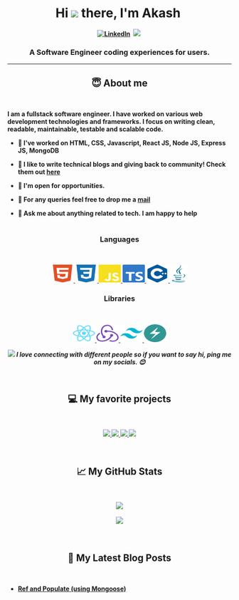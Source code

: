 ## <h1 align="center"><b>Hi <img src="https://raw.githubusercontent.com/MartinHeinz/MartinHeinz/master/wave.gif" width="30px"> there, I'm Akash <img src="" alt="" width="30"></h1>

<p align="center">
<a href="https://www.linkedin.com/in/akashmehrotra29/"><img src="https://img.shields.io/badge/linkedin-%230077B5.svg?&style=for-the-badge&logo=linkedin&logoColor=white" alt="LinkedIn" /></a>&nbsp;
<!-- <a href=""><img src="https://img.shields.io/badge/-PORTFOLIO-%23ff69b4&?style=for-the-badge&?color=ff69b4 alt="Portfolio" /></a>&nbsp; -->
<!-- <a href=""><img src="https://img.shields.io/badge/Twitter-1DA1F2?style=for-the-badge&logo=twitter&logoColor=white" alt="Twitter" /></a>&nbsp; -->
<a href=""><img src="https://img.shields.io/badge/Hashnode-2962FF?style=for-the-badge&logo=hashnode&logoColor=white alt="HashNode" /></a>&nbsp;
</p>

### <p align="center">A Software Engineer coding experiences for users.</p>

---

<h2 align="center">😇 About me</h2>
<br />

<p> I am a fullstack software engineer. I have worked on various web development technologies and frameworks. I focus on writing clean, readable, maintainable, testable and scalable code.</p>

- 🔭 I've worked on HTML, CSS, Javascript, React JS, Node JS, Express JS, MongoDB <br />

- 📝 I like to write technical blogs and giving back to community! Check them out [here](#blogs)<br />

- 📄 I'm open for opportunities.
<!-- Check out my [Resume](https://rebrand.ly/rlz8pu3)<br /> -->

- 📧 For any queries feel free to drop me a [mail](mailto:akashmehrotra29@gmail.com)<br />

- 💬 Ask me about anything related to tech. I am happy to help<br /> <br/>

<h3 align="center"> Languages</h3>
</p>
<br />

<p align="center">
<a href="https://developer.mozilla.org/en-US/docs/Web/HTML" target="_blank"> <img src="./images/html5.svg" alt="html5" width="50" height="40"/> </a>
<a href="https://developer.mozilla.org/en-US/docs/Web/CSS" target="_blank"> <img src="./images/css3.svg" alt="css3" width="50" height="40"/> </a>
<a href="https://developer.mozilla.org/en-US/docs/Web/JavaScript" target="_blank"> <img src="./images/javascript.svg" alt="javascript" width="50" height="40"/> </a>
<a href="https://www.typescriptlang.org/" target="_blank"> <img src="./images/typescript.svg" alt="typescript" width="50" height="40"/> </a>
<a href="" target="_blank"> <img src="./images/cplusplus.svg" alt="c++" width="50" height="40"/> </a>
<a href="https://docs.oracle.com/en/java/" target="_blank"> <img src="./images/java.svg" alt="java" width="40" height="40"/> </a>
</p>

<h3 align="center">Libraries</h3>
<br />

<p align="center">
<a href="https://reactjs.org/" target="_blank"> <img src="https://raw.githubusercontent.com/akashmehrotra29/akashmehrotra29/master/images/react.svg" alt="React" width="50" height="40" /> </a>
<a href="https://redux.js.org/" target="_blank"> <img src="https://raw.githubusercontent.com/akashmehrotra29/akashmehrotra29/master/images/redux.svg" alt="Redux" width="50" height="40" /> </a>
<a href="https://tailwindcss.com/" target="_blank"> <img src="https://raw.githubusercontent.com/akashmehrotra29/akashmehrotra29/master/images/tailwindcss.svg" alt="Tailwind" width="50" height="40" /> </a>
<a href="https://chakra-ui.com/" target="_blank"> <img src="https://raw.githubusercontent.com/akashmehrotra29/akashmehrotra29/master/images/chakraui.svg" alt="ChakraUI" width="50" height="40" /> </a>
</p>

<p align="center">
<img src="https://media.giphy.com/media/LnQjpWaON8nhr21vNW/giphy.gif" width="60"> <em><b>I love connecting with different people</b> so if you want to say <b>hi, ping me on my socials.</b> 😊</em>
</p>
<br />

<h2 align="center">💻 My favorite projects</h2>
<br />

<p align=center>
<a href="https://github.com/akashmehrotra29/cape-share/tree/development">
  <img align="" src="https://github-readme-stats.vercel.app/api/pin/?username=akashmehrotra29&repo=cape-share&show_owner=true&cache_seconds=1800&theme=github_dark"/>
</a>

<a href="https://github.com/akashmehrotra29/cape-quizzes/tree/development">
  <img align="" src="https://github-readme-stats.vercel.app/api/pin/?username=akashmehrotra29&repo=cape-quizzes&show_owner=true&cache_seconds=1800&theme=github_dark"/>
</a>

<a href="https://github.com/akashmehrotra29/cape-watch">
  <img align="" src="https://github-readme-stats.vercel.app/api/pin/?username=akashmehrotra29&repo=cape-watch&show_owner=true&cache_seconds=1800&theme=github_dark"/>
</a>

<a href="https://github.com/akashmehrotra29/cape-shop/tree/development">
  <img align="" src="https://github-readme-stats.vercel.app/api/pin/?username=akashmehrotra29&repo=cape-shop&show_owner=true&cache_seconds=1800&theme=github_dark"/>
</a>
</p>
<br />

<h2 align="center">📈 My GitHub Stats</h2>
<br />
<p align="center">
<img src="https://github-readme-stats.vercel.app/api?username=akashmehrotra29&hide=contribs,issues&count_private=true&show_icons=true&theme=github_dark" width="400"/>
</p>
<p align="center">
<img src="https://github-readme-stats.vercel.app/api/top-langs/?username=akashmehrotra29&langs_count=10&layout=compact&theme=github_dark" width="400" />
</p>
<br />

<h2 align="center"><a name="blogs"></a>📕 My Latest Blog Posts</h2>
<br />

- [Ref and Populate (using Mongoose)](https://www.notion.so/Ref-and-Populate-using-Mongoose-f5830ea29bbb4e7bb6ac1f2793ed9660)

<!--
**akashmehrotra29/akashmehrotra29** is a ✨ _special_ ✨ repository because its `README.md` (this file) appears on your GitHub profile.

Here are some ideas to get you started:

- 🔭 I’m currently working on ...
- 🌱 I’m currently learning ...
- 👯 I’m looking to collaborate on ...
- 🤔 I’m looking for help with ...
- 💬 Ask me about ...
- 📫 How to reach me: ...
- 😄 Pronouns: ...
- ⚡ Fun fact: ...
-->
